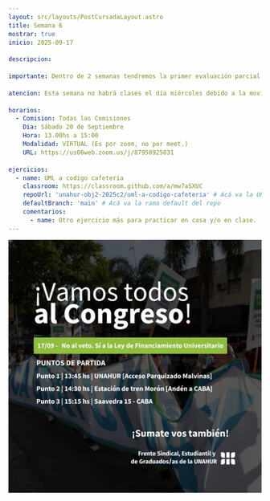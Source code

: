 ```yaml
---
layout: src/layouts/PostCursadaLayout.astro
title: Semana 6
mostrar: true
inicio: 2025-09-17

descripcion:

importante: Dentro de 2 semanas tendremos la primer evaluación parcial de la materia el día miércoles 01/10. Los patrones a evaluar son Strategy, Template Method, Composite, Decorator y Singleton. La modalidad es virtual.

atencion: Esta semana no habrá clases el día miércoles debido a la movilización que se hará al Congreso por la ley de financiamiento.

horarios:
  - Comision: Todas las Comisiones
    Dia: Sábado 20 de Septiembre
    Hora: 13.00hs a 15:00
    Modalidad: VIRTUAL (Es por zoom, no por meet.)
    URL: https://us06web.zoom.us/j/87958925031

ejercicios:
  - name: UML a codigo cafeteria
    classroom: https://classroom.github.com/a/mw7aSXUC
    repoUrl: 'unahur-obj2-2025c2/uml-a-codigo-cafeteria' # Acá va la URL del repo sin el "https://github.com/"
    defaultBranch: 'main' # Acá va la rama default del repo
    comentarios:
      - name: Otro ejercicio más para practicar en casa y/o en clase.
---
```


![alt text](image.png)
